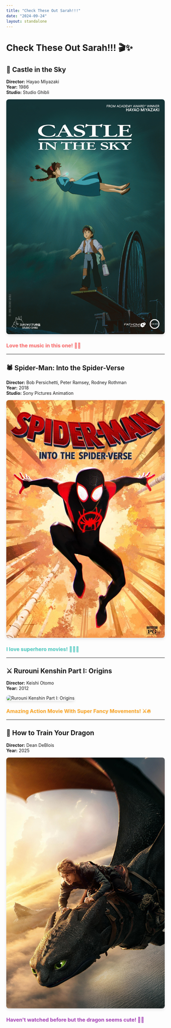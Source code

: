 ```yaml
---
title: "Check These Out Sarah!!!"
date: "2024-09-24"
layout: standalone
---
```


# Check These Out Sarah!!! 🎬✨


## 🏰 Castle in the Sky

**Director:** Hayao Miyazaki  
**Year:** 1986  
**Studio:** Studio Ghibli  

<img src="/assets/img/thumbnail/standalone/CastleInTheSky.jpg" style="max-width: 100%; height: auto; border-radius: 8px; box-shadow: 0 4px 8px rgba(0,0,0,0.1);" alt="Castle in the Sky">

<h3 style="color: #ff6b6b; font-weight: bold; text-shadow: 1px 1px 2px rgba(0,0,0,0.1);">Love the music in this one! 🎵✨</h3>

---

## 🕷️ Spider-Man: Into the Spider-Verse

**Director:** Bob Persichetti, Peter Ramsey, Rodney Rothman  
**Year:** 2018  
**Studio:** Sony Pictures Animation  

<img src="/assets/img/thumbnail/standalone/SpiderManIntoTheSpiderVerse.jpg" style="max-width: 100%; height: auto; border-radius: 8px; box-shadow: 0 4px 8px rgba(0,0,0,0.1);" alt="Spider-Man: Into the Spider-Verse">

<h3 style="color: #4ecdc4; font-weight: bold; text-shadow: 1px 1px 2px rgba(0,0,0,0.1);">I love superhero movies! 🦸‍♂️💥</h3>

---

## ⚔️ Rurouni Kenshin Part I: Origins

**Director:** Keishi Otomo  
**Year:** 2012  

<img src="/assets/img/thumbnail/standalone/RurouniKenshinOrigins.jpg" style="max-width: 100%; height: auto; border-radius: 8px; box-shadow: 0 4px 8px rgba(0,0,0,0.1);" alt="Rurouni Kenshin Part I: Origins">

<h3 style="color: #ffa726; font-weight: bold; text-shadow: 1px 1px 2px rgba(0,0,0,0.1);">Amazing Action Movie With Super Fancy Movements! ⚔️🔥</h3>

---

## 🐉 How to Train Your Dragon

**Director:** Dean DeBlois  
**Year:** 2025  

<img src="/assets/img/thumbnail/standalone/HowToTrainYourDragon.jpg" style="max-width: 100%; height: auto; border-radius: 8px; box-shadow: 0 4px 8px rgba(0,0,0,0.1);" alt="How to Train Your Dragon">

<h3 style="color: #ab47bc; font-weight: bold; text-shadow: 1px 1px 2px rgba(0,0,0,0.1);">Haven't watched before but the dragon seems cute! 🐲💕</h3>